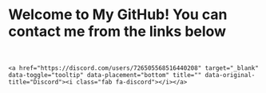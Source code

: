<h1>Welcome to My GitHub! You can contact me from the links below</h1>
<br>

<p>
	<a href="https://github.com/xRandRagoN" target="_blank" data-toggle="tooltip" data-placement="bottom" title="" data-original-title="Github"><i class="fab fa-github"></i></a>

	<a href="https://discord.com/users/726505568516440208" target="_blank" data-toggle="tooltip" data-placement="bottom" title="" data-original-title="Discord"><i class="fab fa-discord"></i></a>
</p>
